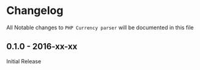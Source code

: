 # Changelog

All Notable changes to `PHP Currency parser` will be documented in this file

## 0.1.0 - 2016-xx-xx

Initial Release